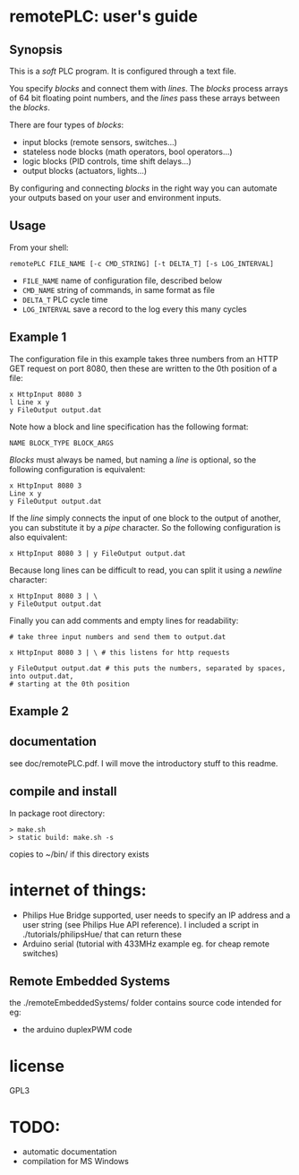 # remotePLC: user's guide

## Synopsis
This is a *soft* PLC program. It is configured through a text file.

You specify *blocks* and connect them with *lines*. The *blocks* process arrays of 64 bit floating point numbers, and the *lines* pass these arrays between the *blocks*.

There are four types of *blocks*:

* input blocks (remote sensors, switches...)
* stateless node blocks (math operators, bool operators...)
* logic blocks (PID controls, time shift delays...)
* output blocks (actuators, lights...)

By configuring and connecting *blocks* in the right way you can automate your outputs based on your user and environment inputs.

## Usage
From your shell:
```
remotePLC FILE_NAME [-c CMD_STRING] [-t DELTA_T] [-s LOG_INTERVAL]
```

* `FILE_NAME`     name of configuration file, described below
* `CMD_NAME`      string of commands, in same format as file
* `DELTA_T`       PLC cycle time
* `LOG_INTERVAL`  save a record to the log every this many cycles

## Example 1
The configuration file in this example takes three numbers from an HTTP GET request on port 8080, then these are written to the 0th position of a file:
```
x HttpInput 8080 3
l Line x y
y FileOutput output.dat
```
Note how a block and line specification has the following format:
```
NAME BLOCK_TYPE BLOCK_ARGS
```
*Blocks* must always be named, but naming a *line* is optional, so the following configuration is equivalent:
```
x HttpInput 8080 3
Line x y
y FileOutput output.dat
```
If the *line* simply connects the input of one block to the output of another, you can substitute it by a *pipe* character. So the following configuration is also equivalent:
```
x HttpInput 8080 3 | y FileOutput output.dat
```
Because long lines can be difficult to read, you can split it using a *newline* character:
```
x HttpInput 8080 3 | \
y FileOutput output.dat
```
Finally you can add comments and empty lines for readability:
```
# take three input numbers and send them to output.dat

x HttpInput 8080 3 | \ # this listens for http requests

y FileOutput output.dat # this puts the numbers, separated by spaces, into output.dat, 
# starting at the 0th position
```

## Example 2
## documentation
see doc/remotePLC.pdf. I will move the introductory stuff to this readme.

## compile and install
In package root directory:
```
> make.sh
> static build: make.sh -s
```
copies to ~/bin/ if this directory exists

# internet of things:
* Philips Hue Bridge supported, user needs to specify an IP address and a user string (see Philips Hue API reference). I included a script in ./tutorials/philipsHue/ that can return these
* Arduino serial (tutorial with 433MHz example eg. for cheap remote switches)

## Remote Embedded Systems
the ./remoteEmbeddedSystems/ folder contains source code intended for eg:
* the arduino duplexPWM code

# license
GPL3

# TODO:
* automatic documentation
* compilation for MS Windows
